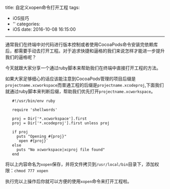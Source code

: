 title: 自定义xopen命令打开工程
tags:
  - iOS技巧
  - ''
categories:
  - iOS
date: 2016-10-08 16:15:00
---

通常我们在终端中对代码进行版本控制或者使用CocoaPods命令安装完依赖库后，都需要手动去打开工程。对于追求快捷和逼格的我们来说怎样才能进一步提升我们的逼格呢？

今天就跟大家分享一个通过ruby脚本来帮助我们在终端中直接打开工程的方法。

如果大家足够细心的话应该能注意到CocoaPods管理的项目后缀是`projectname.xcworkspace`而普通工程的后缀是`projectname.xcodeproj`,下面我们就通过ruby脚本来判断后缀，帮助我们优先打开`projectname.xcworkspace`。

       #!/usr/bin/env ruby
 
       require 'shellwords'
 
       proj = Dir['*.xcworkspace'].first
       proj = Dir['*.xcodeproj'].first unless proj
 
       if proj
         puts "Opening #{proj}"
         `open #{proj}`
       else
         puts "No xcworkspace|xcproj file found"
       end
       
将以上内容命名为`xopen`保存，并将文件拷贝到`/usr/local/bin`目录下，添加权限：`chmod 777 xopen`

执行完以上操作后你就可以方便的使用`xopen`命令来打开工程啦。
